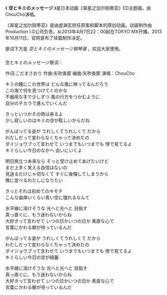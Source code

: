 

《 **空とキミのメッセージ** 》是日本动画《翠星之加尔刚蒂亚》ED主题曲。由ChouCho演唱。

  

《翠星之加尔刚蒂亚》是由虚渊玄担任原案和脚本的原创动画。动画制作由Production I.G公司负责。从2013年4月7日22：00起在TOKYO
MX开播。2013年10月11日，官网宣布了续篇制作决定。

  

歌词下方是 _空とキミのメッセージ钢琴谱_ ，欢迎大家使用。

###  
空とキミのメッセージ歌词：

作词:こだまさおり 作曲:矢吹香那 编曲:矢吹香那 演唱：ChouCho  
  
キミの瞳にこの世界は どんな風に映ってるんだろう  
この海で何を見つけてくのかな  
不器用な手で少しずつ 風の行方をつかむように  
自分のチカラで進んでいくんだ

きっといつかその時は来るよ  
少し寂しいのはキミの空が眩しいからだね

がんばってる姿が うれしくてうれしくて だから  
わたしだって変わらなくちゃって決めたの  
ダイジョウブって言わせて いつまでもいつまでも 傍で見てるよ  
キミらしい今日のなかへ 会いにいくよ

明日旅立つ未来なら そっと受け止めてあげたいけど  
まだ上手く笑える自信はないの  
見送るだけじゃ切なくて すぐに後悔してしまうから  
隣に並べるわたしになりたい

きっとそれは初めてのキモチ  
こんな歯痒いくらい青い空に憧れるなんて

水平線に溶けそうな 光へと光へと 目指す  
真っ直ぐに、もう迷わないからね  
大好きって言わせて いつの日かいつの日か 素直な心で  
言葉にかわる朝が待っているんだ

がんばってる姿が うれしくてうれしくて だから  
わたしだって変わらなくちゃって決めたの  
ダイジョウブって言わせて いつまでもいつまでも 傍で見てるよ  
キミらしい今日の空が綺麗

水平線に溶けそうな 光へと光へと 目指す  
真っ直ぐに、もう迷わないからね  
大好きって言わせて いつの日かいつの日か 素直な心で  
言葉にかわる朝が待っているんだ


